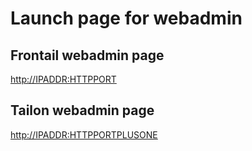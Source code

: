 # Launch page for webadmin

## Frontail webadmin page
<http://IPADDR:HTTPPORT>

## Tailon webadmin page
<http://IPADDR:HTTPPORTPLUSONE>
